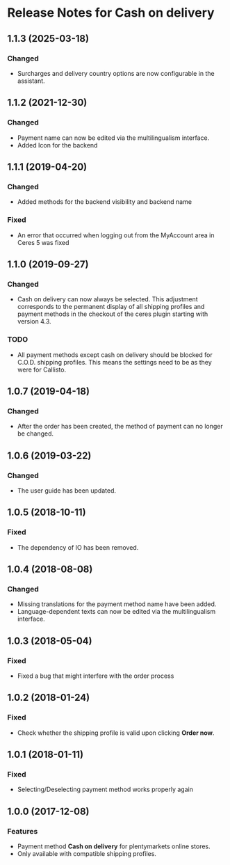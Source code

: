 # Release Notes for Cash on delivery

## 1.1.3 (2025-03-18)

### Changed
- Surcharges and delivery country options are now configurable in the assistant.

## 1.1.2 (2021-12-30)

### Changed
- Payment name can now be edited via the multilingualism interface.
- Added Icon for the backend

## 1.1.1 (2019-04-20)
### Changed
- Added methods for the backend visibility and backend name

### Fixed
- An error that occurred when logging out from the MyAccount area in Ceres 5 was fixed

## 1.1.0 (2019-09-27)

### Changed
- Cash on delivery can now always be selected. This adjustment corresponds to the permanent display of all shipping profiles and payment methods in the checkout of the ceres plugin starting with version 4.3.

### TODO
- All payment methods except cash on delivery should be blocked for C.O.D. shipping profiles. This means the settings need to be as they were for Callisto.

## 1.0.7 (2019-04-18)

### Changed
- After the order has been created, the method of payment can no longer be changed.

## 1.0.6 (2019-03-22)

### Changed
- The user guide has been updated.

## 1.0.5 (2018-10-11)

### Fixed
- The dependency of IO has been removed.

## 1.0.4 (2018-08-08)

### Changed
- Missing translations for the payment method name have been added.
- Language-dependent texts can now be edited via the multilingualism interface.

## 1.0.3 (2018-05-04)

### Fixed
- Fixed a bug that might interfere with the order process

## 1.0.2 (2018-01-24)

### Fixed
- Check whether the shipping profile is valid upon clicking **Order now**.

## 1.0.1 (2018-01-11)

### Fixed
- Selecting/Deselecting payment method works properly again

## 1.0.0 (2017-12-08)

### Features
- Payment method **Cash on delivery** for plentymarkets online stores.
- Only available with compatible shipping profiles.
